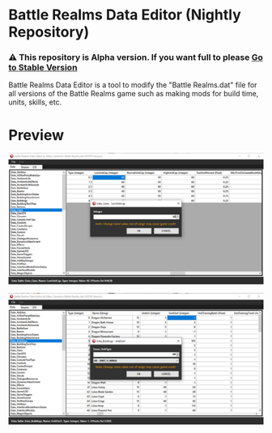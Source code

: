 # Battle Realms Data Editor (Nightly Repository)

### ⚠️ This repository is Alpha version. If you want full to please [Go to Stable Version](https://github.com/MikaCybertron/Battle-Realms-Data-Editor) </br>
Battle Realms Data Editor is a tool to modify the "Battle Realms.dat" file for all versions of the Battle Realms game such as making mods for build time, units, skills, etc.

# Preview
![](https://github.com/MikaCybertron/Battle-Realms-Data-Editor/blob/main/Image/1.png)

![](https://github.com/MikaCybertron/Battle-Realms-Data-Editor/blob/main/Image/2.png)


